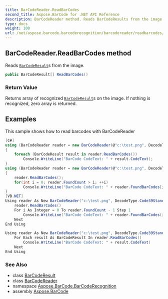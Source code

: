 ```yaml
---
title: BarCodeReader.ReadBarCodes
second_title: Aspose.BarCode for .NET API Reference
description: BarCodeReader method. Reads BarCodeResults from the image
type: docs
weight: 100
url: /net/aspose.barcode.barcoderecognition/barcodereader/readbarcodes/
---
```

## BarCodeReader.ReadBarCodes method

Reads [`BarCodeResult`](../../barcoderesult/)s from the image.

```csharp
public BarCodeResult[] ReadBarCodes()
```

### Return Value

Returns array of recognized [`BarCodeResult`](../../barcoderesult/)s on the image. If nothing is recognized, zero array is returned.

## Examples

This sample shows how to read barcodes with BarCodeReader

```csharp
[C#]
using (BarCodeReader reader = new BarCodeReader(@"c:\test.png", DecodeType.Code39Standard, DecodeType.Code128))
{
    foreach (BarCodeResult result in reader.ReadBarCodes())
        Console.WriteLine("BarCode CodeText: " + result.CodeText);
}
using (BarCodeReader reader = new BarCodeReader(@"c:\test.png", DecodeType.Code39Standard, DecodeType.Code128))
{
    reader.ReadBarCodes();
    for(int i = 0; reader.FoundCount > i; ++i)
        Console.WriteLine("BarCode CodeText: " + reader.FoundBarCodes[i].CodeText);
}
[VB.NET]
Using reader As New BarCodeReader("c:\test.png", DecodeType.Code39Standard, DecodeType.Code128)
    reader.ReadBarCodes()
    For i As Integer = 0 To reader.FoundCount - 1 Step 1
        Console.WriteLine("BarCode CodeText: " + reader.FoundBarCodes(i).CodeText)
    Next
End Using

Using reader As New BarCodeReader("c:\test.png", DecodeType.Code39Standard, DecodeType.Code128)
    For Each result As BarCodeResult In reader.ReadBarCodes()
        Console.WriteLine("BarCode CodeText: " + result.CodeText)
    Next
End Using
```

### See Also

* class [BarCodeResult](../../barcoderesult/)
* class [BarCodeReader](../)
* namespace [Aspose.BarCode.BarCodeRecognition](../../barcodereader/)
* assembly [Aspose.BarCode](../../../)


